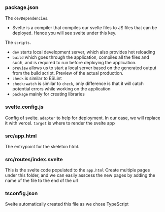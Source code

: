 ### package.json
The `devDependencies`.
- Svelte is a compiler that compiles our svelte files to JS files that can be deployed. Hence you will see svelte under this key.

The `scripts`.
- `dev` starts local development server, which also provides hot reloading
- `build` which goes through the application, compiles all the files and such, and is required to run before deploying the application.
- `preview` allows us to start a local server based on the generated output from the build script. Preview of the actual production.
- `check` is similar to ESLint
- `check:watch` is similar to `check`, only difference is that it will catch potential errors while working on the application
- `package` mainly for creating libraries

### svelte.config.js
Config of svelte.
`adapter` to help for deployment. In our case, we will replace it with vercel.
`target` is where to render the svelte app

### src/app.html
The entrypoint for the skeleton html.

### src/routes/index.svelte
This is the svelte code populated to the `app.html`
Create multiple pages under this folder, and we can easily asscess the new pages by adding the name of the file to the end of the url

### tsconfig.json
Svelte automatically created this file as we chose TypeScript